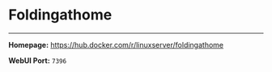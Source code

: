 # Foldingathome

---

**Homepage:** https://hub.docker.com/r/linuxserver/foldingathome

**WebUI Port:** `7396`